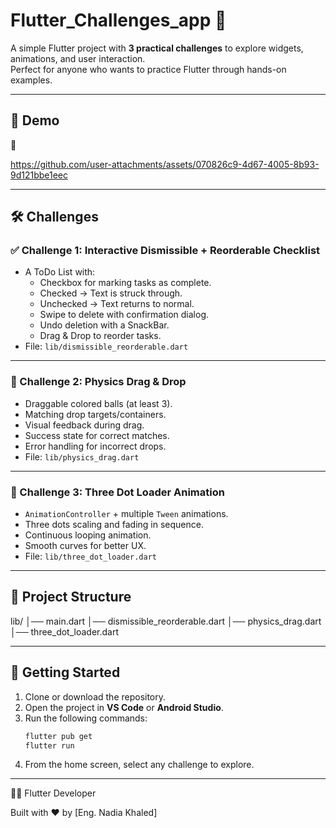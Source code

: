 
 
 # Flutter_Challenges_app 🚀

A simple Flutter project with **3 practical challenges** to explore widgets, animations, and user interaction.  
Perfect for anyone who wants to practice Flutter through hands-on examples.

---

## 📸 Demo
🎥  


https://github.com/user-attachments/assets/070826c9-4d67-4005-8b93-9d121bbe1eec


---

## 🛠️ Challenges

### ✅ Challenge 1: Interactive Dismissible + Reorderable Checklist
- A ToDo List with:
  - Checkbox for marking tasks as complete.
  - Checked → Text is struck through.
  - Unchecked → Text returns to normal.
  - Swipe to delete with confirmation dialog.
  - Undo deletion with a SnackBar.
  - Drag & Drop to reorder tasks.
- File: `lib/dismissible_reorderable.dart`

---

### 🎯 Challenge 2: Physics Drag & Drop
- Draggable colored balls (at least 3).
- Matching drop targets/containers.
- Visual feedback during drag.
- Success state for correct matches.
- Error handling for incorrect drops.
- File: `lib/physics_drag.dart`

---

### 🔄 Challenge 3: Three Dot Loader Animation
- `AnimationController` + multiple `Tween` animations.
- Three dots scaling and fading in sequence.
- Continuous looping animation.
- Smooth curves for better UX.
- File: `lib/three_dot_loader.dart`

---

## 📂 Project Structure
lib/
│── main.dart
│── dismissible_reorderable.dart
│── physics_drag.dart
│── three_dot_loader.dart


---

## 🚀 Getting Started
1. Clone or download the repository.
2. Open the project in **VS Code** or **Android Studio**.
3. Run the following commands:
   ```bash
   flutter pub get
   flutter run
4. From the home screen, select any challenge to explore.

---
 👩‍💻 Flutter Developer
 
Built with ❤️ by [Eng. Nadia Khaled]

